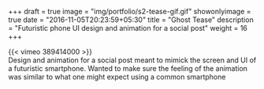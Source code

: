 +++
draft = true
image = "img/portfolio/s2-tease-gif.gif"
showonlyimage = true
date = "2016-11-05T20:23:59+05:30"
title = "Ghost Tease"
description = "Futuristic phone UI design and animation for a social post"
weight = 16
+++

{{< vimeo 389414000 >}}  
Design and animation for a social post meant to mimick the screen and UI of a futuristic smartphone. Wanted to make sure the feeling of the animation was similar to what one might expect using a common smartphone